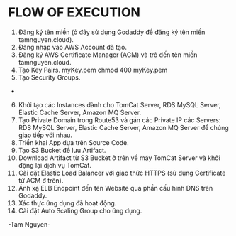 # FLOW OF EXECUTION
1. Đăng ký tên miền (ở đây sử dụng Godaddy để đăng ký tên miền tamnguyen.cloud).
2. Đăng nhập vào AWS Account đã tạo.
3. Đăng ký AWS Certificate Manager (ACM) và trỏ đến tên miền tamnguyen.cloud.
4. Tạo Key Pairs.
myKey.pem
chmod 400 myKey.pem
5. Tạo Security Groups.
- 
6. Khởi tạo các Instances dành cho TomCat Server, RDS MySQL Server, Elastic Cache Server, Amazon MQ Server.
7. Tạo Private Domain trong Route53 và gán các Private IP các Servers: RDS MySQL Server, Elastic Cache Server, Amazon MQ Server để chúng giao tiếp với nhau.
8. Triển khai App dựa trên Source Code.
9. Tạo S3 Bucket để lưu Artifact.
10. Download Artifact từ S3 Bucket ở trên về máy TomCat Server và khởi động lại dịch vụ TomCat.
11. Cài đặt Elastic Load Balancer với giao thức HTTPS (sử dụng Certificate từ ACM ở trên).
12. Ánh xạ ELB Endpoint đến tên Website qua phần cấu hình DNS trên Godaddy.
13. Xác thực ứng dụng đã hoạt động.
14. Cài đặt Auto Scaling Group cho ứng dụng.

-Tam Nguyen-
